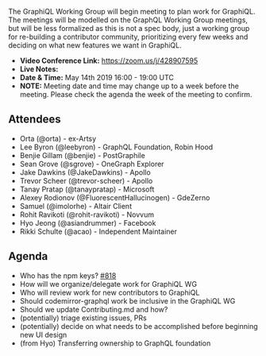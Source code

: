 The GraphiQL Working Group will begin meeting to plan work for GraphiQL. The meetings will be modelled on the GraphQL Working Group meetings, but will be less formalized as this is not a spec body, just a working group for re-building a contributor community, prioritizing every few weeks and deciding on what new features we want in GraphiQL.

- **Video Conference Link:** https://zoom.us/j/428907595
- **Live Notes:**
- **Date & Time:** May 14th 2019 16:00 - 19:00 UTC
- **NOTE:** Meeting date and time may change up to a week before the meeting. Please check the agenda the week of the meeting to confirm.

## Attendees

- Orta (@orta) - ex-Artsy
- Lee Byron (@leebyron) - GraphQL Foundation, Robin Hood
- Benjie Gillam (@benjie) - PostGraphile
- Sean Grove (@sgrove) - OneGraph Explorer
- Jake Dawkins (@JakeDawkins) - Apollo
- Trevor Scheer (@trevor-scheer) - Apollo
- Tanay Pratap (@tanaypratap) - Microsoft
- Alexey Rodionov (@FluorescentHallucinogen) - GdeZerno
- Samuel (@imolorhe) - Altair Client
- Rohit Ravikoti (@rohit-ravikoti) - Novvum
- Hyo Jeong (@asiandrummer) - Facebook
- Rikki Schulte (@acao) - Independent Maintainer

## Agenda

- Who has the npm keys? [#818](https://github.com/graphql/graphiql/issues/818)
- How will we organize/delegate work for GraphiQL WG
- Who will review work for new contributors to GraphiQL
- Should codemirror-graphql work be inclusive in the GraphiQL WG
- Should we update Contributing.md and how?
- (potentially) triage existing issues, PRs
- (potentially) decide on what needs to be accomplished before beginning new UI design
- (from Hyo) Transferring ownership to GraphQL foundation
